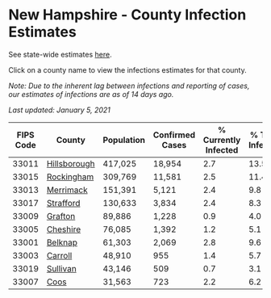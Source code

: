 # New Hampshire - County Infection Estimates

See state-wide estimates [here](/infections/us-nh).

Click on a county name to view the infections estimates for that county.

*Note: Due to the inherent lag between infections and reporting of cases, our estimates of infections are as of 14 days ago.*

*Last updated: January 5, 2021*

|   FIPS Code |                       County |   Population |   Confirmed Cases |   % Currently Infected |   % Total Infected |
|-------------|------------------------------|--------------|-------------------|------------------------|--------------------|
|       33011 | [Hillsborough](hillsborough) |      417,025 |            18,954 |                    2.7 |               13.5 |
|       33015 |     [Rockingham](rockingham) |      309,769 |            11,581 |                    2.5 |               11.4 |
|       33013 |       [Merrimack](merrimack) |      151,391 |             5,121 |                    2.4 |                9.8 |
|       33017 |       [Strafford](strafford) |      130,633 |             3,834 |                    2.4 |                8.3 |
|       33009 |           [Grafton](grafton) |       89,886 |             1,228 |                    0.9 |                4.0 |
|       33005 |         [Cheshire](cheshire) |       76,085 |             1,392 |                    1.2 |                5.1 |
|       33001 |           [Belknap](belknap) |       61,303 |             2,069 |                    2.8 |                9.6 |
|       33003 |           [Carroll](carroll) |       48,910 |               955 |                    1.4 |                5.7 |
|       33019 |         [Sullivan](sullivan) |       43,146 |               509 |                    0.7 |                3.1 |
|       33007 |                 [Coos](coos) |       31,563 |               723 |                    2.2 |                6.2 |